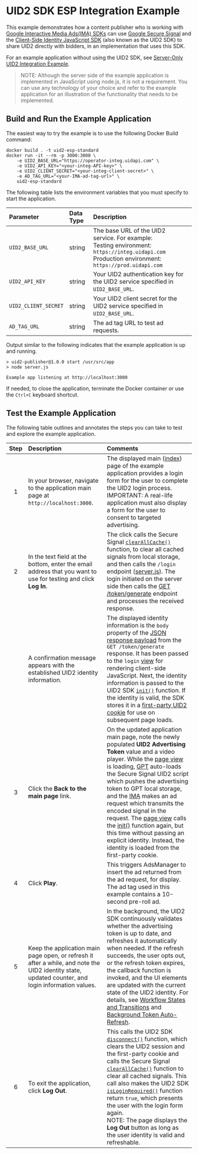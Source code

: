 # UID2 SDK ESP Integration Example

This example demonstrates how a content publisher who is working with [Google Interactive Media Ads(IMA) SDKs](https://developers.google.com/interactive-media-ads/docs/sdks/html5/client-side) can use [Google Secure Signal](https://support.google.com/admanager/answer/10488752) and the [Client-Side Identity JavaScript SDK](https://github.com/IABTechLab/uid2docs/blob/main/api/v2/sdks/client-side-identity.md) (also known as the UID2 SDK) to share UID2 directly with bidders, in an implementation that uses this SDK.

For an example application without using the UID2 SDK, see [Server-Only UID2 Integration Example](../server_only/README.md).

> NOTE: Although the server side of the example application is implemented in JavaScript using node.js, it is not a requirement. You can use any technology of your choice and refer to the example application for an illustration of the functionality that needs to be implemented.

## Build and Run the Example Application

The easiest way to try the example is to use the following Docker Build command:

```
docker build . -t uid2-esp-standard
docker run -it --rm -p 3000:3000 \
    -e UID2_BASE_URL="https://operator-integ.uidapi.com" \
    -e UID2_API_KEY="<your-integ-API-key>" \
    -e UID2_CLIENT_SECRET="<your-integ-client-secret>" \
    -e AD_TAG_URL="<your-IMA-ad-tag-url>" \
    uid2-esp-standard
```

The following table lists the environment variables that you must specify to start the application.

| Parameter            | Data Type | Description                                                                                                                                              |
| :------------------- | :-------- | :------------------------------------------------------------------------------------------------------------------------------------------------------- |
| `UID2_BASE_URL`      | string    | The base URL of the UID2 service. For example:</br>Testing environment: `https://integ.uidapi.com`<br/>Production environment: `https://prod.uidapi.com` |
| `UID2_API_KEY`       | string    | Your UID2 authentication key for the UID2 service specified in `UID2_BASE_URL`.                                                                          |
| `UID2_CLIENT_SECRET` | string    | Your UID2 client secret for the UID2 service specified in `UID2_BASE_URL`.                                                                               |
| `AD_TAG_URL`         | string    | The ad tag URL to test ad requests.                                                                                                                      |

Output similar to the following indicates that the example application is up and running.

```
> uid2-publisher@1.0.0 start /usr/src/app
> node server.js

Example app listening at http://localhost:3000
```

If needed, to close the application, terminate the Docker container or use the `Ctrl+C` keyboard shortcut.

## Test the Example Application

The following table outlines and annotates the steps you can take to test and explore the example application.

| Step | Description                                                                                                                                        | Comments                                                                                                                                                                                                                                                                                                                                                                                                                                                                                                                                                                                                                                                                                                                                                                                                                |
| :--: | :------------------------------------------------------------------------------------------------------------------------------------------------- | :---------------------------------------------------------------------------------------------------------------------------------------------------------------------------------------------------------------------------------------------------------------------------------------------------------------------------------------------------------------------------------------------------------------------------------------------------------------------------------------------------------------------------------------------------------------------------------------------------------------------------------------------------------------------------------------------------------------------------------------------------------------------------------------------------------------------- |
|  1   | In your browser, navigate to the application main page at `http://localhost:3000`.                                                                 | The displayed main ([index](views/index.html)) page of the example application provides a login form for the user to complete the UID2 login process.</br>IMPORTANT: A real-life application must also display a form for the user to consent to targeted advertising.                                                                                                                                                                                                                                                                                                                                                                                                                                                                                                                                                  |
|  2   | In the text field at the bottom, enter the email address that you want to use for testing and click **Log In**.                                    | The click calls the Secure Signal [`clearAllCache()`](https://developers.google.com/publisher-tag/reference#googletag.secureSignals.SecureSignalProvidersArray_clearAllCache) function, to clear all cached signals from local storage, and then calls the `/login` endpoint ([server.js](server.js)). The login initiated on the server side then calls the [GET /token/generate](https://github.com/IABTechLab/uid2docs/blob/main/api/v1/endpoints/get-token-generate.md#response-format) endpoint and processes the received response.                                                                                                                                                                                                                                                                               |
|      | A confirmation message appears with the established UID2 identity information.                                                                     | The displayed identity information is the `body` property of the [JSON response payload](https://github.com/IABTechLab/uid2docs/blob/main/api/v1/endpoints/get-token-generate.md#response-format) from the `GET /token/generate` response. It has been passed to the `login` [view](views/login.html) for rendering client-side JavaScript. Next, the identity information is passed to the UID2 SDK [`init()`](https://github.com/IABTechLab/uid2docs/blob/main/api/v2/sdks/client-side-identity.md#initopts-object-void) function. If the identity is valid, the SDK stores it in a [first-party UID2 cookie](https://github.com/IABTechLab/uid2docs/blob/main/api/v2/sdks/client-side-identity.md#uid2-cookie-format) for use on subsequent page loads.                                                              |
|  3   | Click the **Back to the main page** link.                                                                                                          | On the updated application main page, note the newly populated **UID2 Advertising Token** value and a video player. While the [page view](views/index.html) is loading, [GPT](https://developers.google.com/publisher-tag/reference#googletag) auto-loads the Secure Signal UID2 script which pushes the advertising token to GPT local storage, and the [IMA](https://developers.google.com/interactive-media-ads/docs/sdks/html5/client-side) makes an ad request which transmits the encoded signal in the request. The [page view](views/index.html) calls the [init()](https://github.com/IABTechLab/uid2docs/blob/main/api/v2/sdks/client-side-identity.md#initopts-object-void) function again, but this time without passing an explicit identity. Instead, the identity is loaded from the first-party cookie. |
|  4   | Click **Play**.                                                                                                                                    | This triggers AdsManager to insert the ad returned from the ad request, for display. The ad tag used in this example contains a 10-second pre-roll ad.                                                                                                                                                                                                                                                                                                                                                                                                                                                                                                                                                                                                                                                                  |
|  5   | Keep the application main page open, or refresh it after a while, and note the UID2 identity state, updated counter, and login information values. | In the background, the UID2 SDK continuously validates whether the advertising token is up to date, and refreshes it automatically when needed. If the refresh succeeds, the user opts out, or the refresh token expires, the callback function is invoked, and the UI elements are updated with the current state of the UID2 identity. For details, see [Workflow States and Transitions](https://github.com/IABTechLab/uid2docs/blob/main/api/v2/sdks/client-side-identity.md#workflow-states-and-transitions) and [Background Token Auto-Refresh](https://github.com/IABTechLab/uid2docs/blob/main/api/v2/sdks/client-side-identity.md#background-token-auto-refresh).                                                                                                                                              |
|  6   | To exit the application, click **Log Out**.                                                                                                        | This calls the UID2 SDK [`disconnect()`](https://github.com/IABTechLab/uid2docs/blob/main/api/v2/sdks/client-side-identity.md#disconnect-void) function, which clears the UID2 session and the first-party cookie and calls the Secure Signal [`clearAllCache()`](https://developers.google.com/publisher-tag/reference#googletag.secureSignals.SecureSignalProvidersArray_clearAllCache) function to clear all cached signals. This call also makes the UID2 SDK [`isLoginRequired()`](https://github.com/IABTechLab/uid2docs/blob/main/api/v2/sdks/client-side-identity.md#isloginrequired-boolean) function return `true`, which presents the user with the login form again.<br/> NOTE: The page displays the **Log Out** button as long as the user identity is valid and refreshable.                             |
